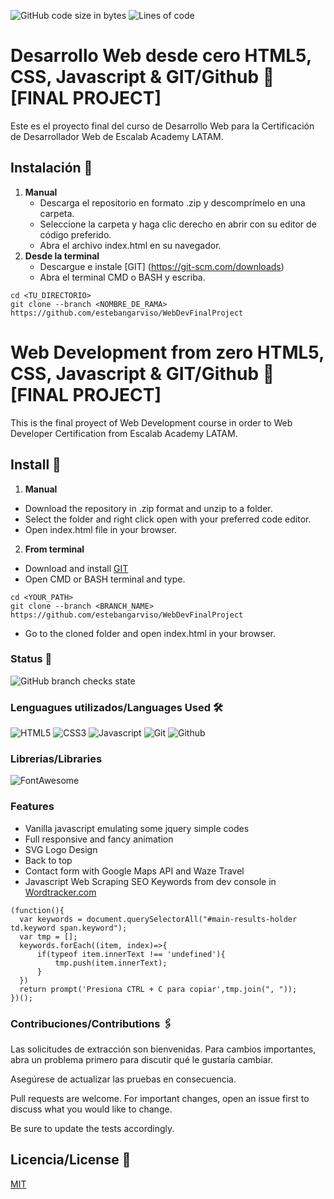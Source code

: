 ![GitHub code size in bytes](https://img.shields.io/github/languages/code-size/estebangarviso/WebDevFinalProject)
![Lines of code](https://img.shields.io/tokei/lines/github/estebangarviso/WebDevFinalProject)
# Desarrollo Web desde cero HTML5, CSS, Javascript & GIT/Github 🚀 [FINAL PROJECT]
Este es el proyecto final del curso de Desarrollo Web para la Certificación de Desarrollador Web de Escalab Academy LATAM.

## Instalación 🔧
1. **Manual**
   - Descarga el repositorio en formato .zip y descomprímelo en una carpeta.
   - Seleccione la carpeta y haga clic derecho en abrir con su editor de código preferido.
   - Abra el archivo index.html en su navegador.
2. **Desde la terminal**
   - Descargue e instale [GIT] (https://git-scm.com/downloads)
   - Abra el terminal CMD o BASH y escriba.
```
cd <TU_DIRECTORIO>
git clone --branch <NOMBRE_DE_RAMA> https://github.com/estebangarviso/WebDevFinalProject
```
# Web Development from zero HTML5, CSS, Javascript & GIT/Github 🚀 [FINAL PROJECT]
This is the final proyect of Web Development course in order to Web Developer Certification from Escalab Academy LATAM.

## Install 🔧
1. **Manual**
  - Download the repository in .zip format and unzip to a folder.
  - Select the folder and right click open with your preferred code editor.
  - Open index.html file in your browser.
2. **From terminal**
  - Download and install [GIT](https://git-scm.com/downloads)
  - Open CMD or BASH terminal and type.

```
cd <YOUR_PATH>
git clone --branch <BRANCH_NAME> https://github.com/estebangarviso/WebDevFinalProject
```
  - Go to the cloned folder and open index.html in your browser.
### Status 📖
![GitHub branch checks state](https://img.shields.io/github/checks-status/estebangarviso/WebDevFinalProject/main?style=solid)
### Lenguagues utilizados/Languages Used 🛠️
![HTML5](https://img.shields.io/badge/HTML-v5.0.0-E34F26?style=solid&logoColor=ffffff&labelColor=E34F26&logo=html5)
![CSS3](https://img.shields.io/badge/CSS-v3.0.0-1572B6?style=solid&labelColor=1572B6&logo=css3)
![Javascript](https://img.shields.io/badge/Javascript-ES9-F7DF1E?style=solid&labelColor=F7DF1E&logoColor=000000&logo=JavaScript)
![Git](https://img.shields.io/badge/Git-2.31.0-F05032?style=solid&labelColor=F05032&logoColor=ffffff&logo=Git)
![Github](https://img.shields.io/badge/Github--181717?style=solid&labelColor=181717&logoColor=ffffff&logo=GitHub)
### Librerias/Libraries
![FontAwesome](https://img.shields.io/badge/FontAwesome-v5.15-339AF0?style=solid&logoColor=339AF0&labelColor=ffffff&logo=fontawesome)
### Features
  - Vanilla javascript emulating some jquery simple codes
  - Full responsive and fancy animation
  - SVG Logo Design
  - Back to top
  - Contact form with Google Maps API and Waze Travel
  - Javascript Web Scraping SEO Keywords from dev console in [Wordtracker.com](https://www.wordtracker.com/)
```
(function(){
  var keywords = document.querySelectorAll("#main-results-holder td.keyword span.keyword");
  var tmp = [];
  keywords.forEach((item, index)=>{
      if(typeof item.innerText !== 'undefined'){
          tmp.push(item.innerText);
      }
  })  
  return prompt('Presiona CTRL + C para copiar',tmp.join(", "));
})();
```
### Contribuciones/Contributions 🖇️
Las solicitudes de extracción son bienvenidas. Para cambios importantes, abra un problema primero para discutir qué le gustaría cambiar.

Asegúrese de actualizar las pruebas en consecuencia.

Pull requests are welcome. For important changes, open an issue first to discuss what you would like to change.

Be sure to update the tests accordingly.

## Licencia/License 📄
[MIT](https://choosealicense.com/licenses/mit/)

